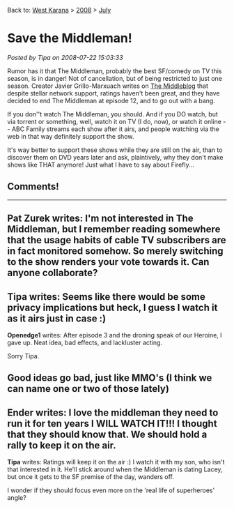 Back to: [West Karana](/posts/westkarana.md) > [2008](/posts/2008/westkarana.md) > [July](./westkarana.md)
# Save the Middleman!

*Posted by Tipa on 2008-07-22 15:03:33*

Rumor has it that The Middleman, probably the best SF/comedy on TV this season, is in danger! Not of cancellation, but of being restricted to just one season. Creator Javier Grillo-Marxuach writes on [The Middleblog](http://themiddleblog.livejournal.com/32682.html) that despite stellar network support, ratings haven't been great, and they have decided to end The Middleman at episode 12, and to go out with a bang.

If you don''t watch The Middleman, you should. And if you DO watch, but via torrent or something, well, watch it on TV (I do, now), or watch it online -- ABC Family streams each show after it airs, and people watching via the web in that way definitely support the show.

It's way better to support these shows while they are still on the air, than to discover them on DVD years later and ask, plaintively, why they don't make shows like THAT anymore! Just what I have to say about Firefly...

## Comments!
---
**Pat Zurek** writes: I'm not interested in The Middleman, but I remember reading somewhere that the usage habits of cable TV subscribers are in fact monitored somehow. So merely switching to the show renders your vote towards it. Can anyone collaborate?
---
**Tipa** writes: Seems like there would be some privacy implications but heck, I guess I watch it as it airs just in case :)
---
**Openedge1** writes: After episode 3 and the droning speak of our Heroine, I gave up.
Neat idea, bad effects, and lackluster acting.

Sorry Tipa.

Good ideas go bad, just like MMO's (I think we can name one or two of those lately)
---
**Ender** writes: I love the middleman they need to run it for ten years I WILL WATCH IT!!! I thought that they should know that. We should hold a rally to keep it on the air.
---
**Tipa** writes: Ratings will keep it on the air :) I watch it with my son, who isn't that interested in it. He'll stick around when the Middleman is dating Lacey, but once it gets to the SF premise of the day, wanders off.

I wonder if they should focus even more on the 'real life of superheroes' angle?
